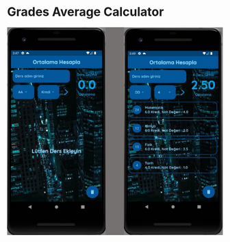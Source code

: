 # Grades Average Calculator

![screens](https://github.com/jacky1525/flutter-grades-average-calculator-app/blob/master/github/screens.png)
